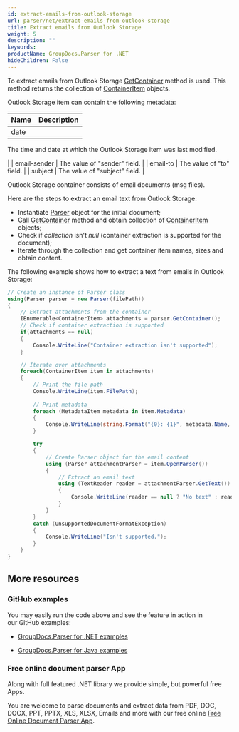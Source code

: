 ```yaml
---
id: extract-emails-from-outlook-storage
url: parser/net/extract-emails-from-outlook-storage
title: Extract emails from Outlook Storage
weight: 5
description: ""
keywords: 
productName: GroupDocs.Parser for .NET
hideChildren: False
---
```

To extract emails from Outlook Storage [GetContainer](https://apireference.groupdocs.com/net/parser/groupdocs.parser/parser/methods/getcontainer) method is used. This method returns the collection of [ContainerItem](https://apireference.groupdocs.com/net/parser/groupdocs.parser.data/containeritem) objects.

Outlook Storage item can contain the following metadata:

| Name | Description |
| --- | --- |
| date | 
The time and date at which the Outlook Storage item was last modified.

 |
| email-sender | The value of "sender" field. |
| email-to | The value of "to" field. |
| subject | The value of "subject" field. |

Outlook Storage container consists of email documents (msg files).

Here are the steps to extract an email text from Outlook Storage:

*   Instantiate [Parser](https://apireference.groupdocs.com/net/parser/groupdocs.parser/parser) object for the initial document;
*   Call [GetContainer](https://apireference.groupdocs.com/net/parser/groupdocs.parser/parser/methods/getcontainer) method and obtain collection of [ContainerItem](https://apireference.groupdocs.com/net/parser/groupdocs.parser.data/containeritem) objects;
*   Check if *collection* isn't *null* (container extraction is supported for the document);
*   Iterate through the collection and get container item names, sizes and obtain content.

The following example shows how to extract a text from emails in Outlook Storage:

```csharp
// Create an instance of Parser class
using(Parser parser = new Parser(filePath))
{
    // Extract attachments from the container
    IEnumerable<ContainerItem> attachments = parser.GetContainer();
    // Check if container extraction is supported
    if(attachments == null)
    {
        Console.WriteLine("Container extraction isn't supported");
    }

    // Iterate over attachments
    foreach(ContainerItem item in attachments)
    {
		// Print the file path
		Console.WriteLine(item.FilePath);
        
        // Print metadata
        foreach (MetadataItem metadata in item.Metadata)
        {
            Console.WriteLine(string.Format("{0}: {1}", metadata.Name, metadata.Value));
        }

		try
        {
            // Create Parser object for the email content
            using (Parser attachmentParser = item.OpenParser())
            {
                // Extract an email text
                using (TextReader reader = attachmentParser.GetText())
                {
                    Console.WriteLine(reader == null ? "No text" : reader.ReadToEnd());
                }
            }
        }
        catch (UnsupportedDocumentFormatException)
        {
            Console.WriteLine("Isn't supported.");
        }
	}
}
```

## More resources

### GitHub examples

You may easily run the code above and see the feature in action in our GitHub examples:

*   [GroupDocs.Parser for .NET examples](https://github.com/groupdocs-parser/GroupDocs.Parser-for-.NET)
    
*   [GroupDocs.Parser for Java examples](https://github.com/groupdocs-parser/GroupDocs.Parser-for-Java)
    

### Free online document parser App

Along with full featured .NET library we provide simple, but powerful free Apps.

You are welcome to parse documents and extract data from PDF, DOC, DOCX, PPT, PPTX, XLS, XLSX, Emails and more with our free online [Free Online Document Parser App](https://products.groupdocs.app/parser).
